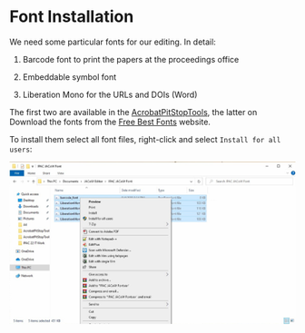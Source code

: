 # Font Installation

We need some particular fonts for our editing. In detail:

1. Barcode font to print the papers at the proceedings office

2. Embeddable symbol font

3. Liberation Mono for the URLs and DOIs (Word)

The first two are available in the [AcrobatPitStopTools](https://github.com/JACoW-org/AcrobatPitStopTools), the latter on Download the fonts from the [Free Best Fonts](https://www.freebestfonts.com/liberation-mono-font) website.

To install them select all font files, right-click and select `Install for all users`:

![](img/fonts-install.png)


